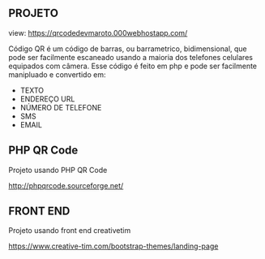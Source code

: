 ## PROJETO ##

view: https://qrcodedevmaroto.000webhostapp.com/

Código QR é um código de barras, ou barrametrico, bidimensional, que pode ser facilmente escaneado usando a maioria dos telefones celulares equipados com câmera.
Esse código é feito em php e pode ser facilmente manipluado e convertido em:
* TEXTO
* ENDEREÇO URL
* NÚMERO DE TELEFONE
* SMS
* EMAIL

## PHP QR Code ##
Projeto usando PHP QR Code

http://phpqrcode.sourceforge.net/

## FRONT END ##

Projeto usando front end creativetim

https://www.creative-tim.com/bootstrap-themes/landing-page